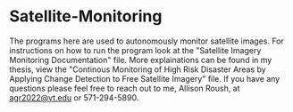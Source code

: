 # Satellite-Monitoring

The programs here are used to autonomously monitor satellite images. For instructions on how to run the program look at the "Satellite Imagery Monitoring Documentation" file. More explainations can be found in my thesis, view the "Continous Monitoring of High Risk Disaster Areas by Applying Change Detection to Free Satellite Imagery" file. If you have any questions please feel free to reach out to me, Allison Roush, at agr2022@vt.edu or 571-294-5890.

